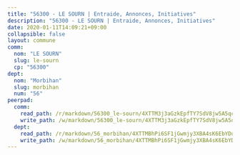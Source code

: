 ```yaml
---
title: "56300 - LE SOURN | Entraide, Annonces, Initiatives"
description: "56300 - LE SOURN | Entraide, Annonces, Initiatives"
date: 2020-01-11T14:09:21+09:00
collapsible: false
layout: commune
comm:
  nom: "LE SOURN"
  slug: le-sourn
  cp: "56300"
dept:
  nom: "Morbihan"
  slug: morbihan
  num: "56"
peerpad:
  comm:
    read_path: /r/markdown/56300_le-sourn/4XTTM3j3aGzkEpfTY7SdV8jw5A5qcHojnvEFZVSps4Lpvbwt9
    write_path: /w/markdown/56300_le-sourn/4XTTM3j3aGzkEpfTY7SdV8jw5A5qcHojnvEFZVSps4Lpvbwt9-K3TgTjwFYJL1X4bcFQ7N7rNSssSEvWxsLPy1oX3JwQBHTs2cqbu3GxDZe4w91hMGqzBQDYU4hudcYg4pkoMpMuKgRSSgDAC5HWKRc9MVs7gUuYSN3Kp85BXLAiFRw4jnAqvfCybb
  dept:
    read_path: /r/markdown/56_morbihan/4XTTMBhPi6SF1jGwmjy3XBA4sK6EbYDun44EYwF3irZ7aBa5U
    write_path: /w/markdown/56_morbihan/4XTTMBhPi6SF1jGwmjy3XBA4sK6EbYDun44EYwF3irZ7aBa5U-K3TgV3HyhWtqSpmJ2GGLPRtHigVTcxkFRVLMX5R66UyRAN55PNUQgmTNwaDuJmWps9EVWQzncDySYbA7Pg7qEdRXsayrZysPHK4HeKM3FG1U8vQvyUvaDoFo4L4Z8coFC71q4zES
---
```


